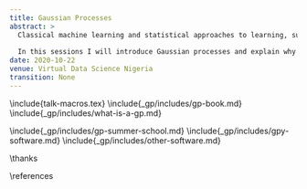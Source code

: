 ```yaml
---
title: Gaussian Processes
abstract: >
  Classical machine learning and statistical approaches to learning, such as neural networks and linear regression, assume a parametric form for functions. Gaussian process models are an alternative approach that assumes a probabilistic prior over functions. This brings benefits, in that uncertainty of function estimation is sustained throughout inference, and some challenges: algorithms for fitting Gaussian processes tend to be more complex than parametric models. 
  
  In this sessions I will introduce Gaussian processes and explain why sustaining uncertainty is important. 
date: 2020-10-22
venue: Virtual Data Science Nigeria
transition: None
---
```


\include{talk-macros.tex}
\include{_gp/includes/gp-book.md}
\include{_gp/includes/what-is-a-gp.md}

\include{_gp/includes/gp-summer-school.md}
\include{_gp/includes/gpy-software.md}
\include{_gp/includes/other-software.md}


\thanks

\references



